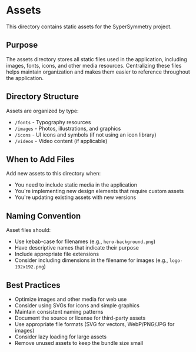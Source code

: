 # Assets

This directory contains static assets for the SyperSymmetry project.

## Purpose
The assets directory stores all static files used in the application, including images, fonts, icons, and other media resources. Centralizing these files helps maintain organization and makes them easier to reference throughout the application.

## Directory Structure
Assets are organized by type:
- `/fonts` - Typography resources
- `/images` - Photos, illustrations, and graphics
- `/icons` - UI icons and symbols (if not using an icon library)
- `/videos` - Video content (if applicable)

## When to Add Files
Add new assets to this directory when:
- You need to include static media in the application
- You're implementing new design elements that require custom assets
- You're updating existing assets with new versions

## Naming Convention
Asset files should:
- Use kebab-case for filenames (e.g., `hero-background.png`)
- Have descriptive names that indicate their purpose
- Include appropriate file extensions
- Consider including dimensions in the filename for images (e.g., `logo-192x192.png`)

## Best Practices
- Optimize images and other media for web use
- Consider using SVGs for icons and simple graphics
- Maintain consistent naming patterns
- Document the source or license for third-party assets
- Use appropriate file formats (SVG for vectors, WebP/PNG/JPG for images)
- Consider lazy loading for large assets
- Remove unused assets to keep the bundle size small
